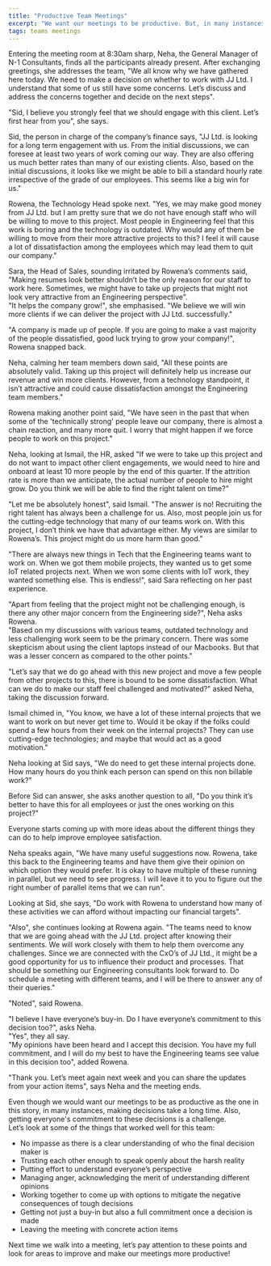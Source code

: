 ```yaml
---
title: "Productive Team Meetings"
excerpt: "We want our meetings to be productive. But, in many instances, coming up with decisions take long. Also, getting everyone's commitment is a challenge"
tags: teams meetings
---
```

Entering the meeting room at 8:30am sharp, Neha, the General Manager of N-1 Consultants, finds all the participants
already present. After exchanging greetings, she addresses the team, "We all know why we have gathered here today.
We need to make a decision on whether to work with JJ Ltd. I understand that some of us still have some concerns.
Let’s discuss and address the concerns together and decide on the next steps".

"Sid, I believe you strongly feel that we should engage with this client. Let’s first hear from you", she says.

Sid, the person in charge of the company’s finance says, "JJ Ltd. is looking for a long term engagement with us.
From the initial discussions, we can foresee at least two years of work coming our way.
They are also offering us much better rates than many of our existing clients.
Also, based on the initial discussions, it looks like we might be able to bill a standard hourly rate irrespective of
the grade of our employees. This seems like a big win for us."

Rowena, the Technology Head spoke next. "Yes, we may make good money from JJ Ltd. but I am pretty sure that we do not
have enough staff who will be willing to move to this project. Most people in Engineering feel that this work is
boring and the technology is outdated. Why would any of them be willing to move from their more attractive projects
to this? I feel it will cause a lot of dissatisfaction among the employees which may lead them to quit our company."

Sara, the Head of Sales, sounding irritated by Rowena’s comments said, "Making resumes look better shouldn’t be the
only reason for our staff to work here. Sometimes, we might have to take up projects that might not look very attractive
from an Engineering perspective".  
"It helps the company grow!", she emphasised. "We believe we will win more clients if we can deliver the project
with JJ Ltd. successfully."

"A company is made up of people. If you are going to make a vast majority of the people dissatisfied,
good luck trying to grow your company!", Rowena snapped back.

Neha, calming her team members down said, "All these points are absolutely valid. Taking up this project will definitely
help us increase our revenue and win more clients. However, from a technology standpoint, it isn’t attractive and could
cause dissatisfaction amongst the Engineering team members."

Rowena making another point said, "We have seen in the past that when some of the 'technically strong' people leave our
company, there is almost a chain reaction, and many more quit. I worry that might happen if we force people to work on
this project."

Neha, looking at Ismail, the HR, asked "If we were to take up this project and do not want to impact other
client engagements, we would need to hire and onboard at least 10 more people by the end of this quarter.
If the attrition rate is more than we anticipate, the actual number of people to hire might grow.
Do you think we will be able to find the right talent on time?"

"Let me be absolutely honest", said Ismail. "The answer is no! Recruiting the right talent has always been a challenge
for us. Also, most people join us for the cutting-edge technology that many of our teams work on.
With this project, I don’t think we have that advantage either. My views are similar to Rowena’s.
This project might do us more harm than good."

"There are always new things in Tech that the Engineering teams want to work on. When we got them mobile projects,
they wanted us to get some IoT related projects next. When we won some clients with IoT work, they wanted something else.
This is endless!", said Sara reflecting on her past experience.

"Apart from feeling that the project might not be challenging enough, is there any other major concern from the
Engineering side?", Neha asks Rowena.  
"Based on my discussions with various teams, outdated technology and less challenging work seem to be the primary
concern. There was some skepticism about using the client laptops instead of our Macbooks. But that was a lesser
concern as compared to the other points."

"Let’s say that we do go ahead with this new project and move a few people from other projects to this, there is bound
to be some dissatisfaction. What can we do to make our staff feel challenged and motivated?" asked Neha,
taking the discussion forward.

Ismail chimed in, "You know, we have a lot of these internal projects that we want to work on but never get time to.
Would it be okay if the folks could spend a few hours from their week on the internal projects?
They can use cutting-edge technologies; and maybe that would act as a good motivation."

Neha looking at Sid says, "We do need to get these internal projects done. How many hours do you think each person can
spend on this non billable work?"

Before Sid can answer, she asks another question to all, "Do you think it’s better to have this for all employees or
just the ones working on this project?"

Everyone starts coming up with more ideas about the different things they can do to help improve employee satisfaction.

Neha speaks again, "We have many useful suggestions now. Rowena, take this back to the Engineering teams and have them
give their opinion on which option they would prefer. It is okay to have multiple of these running in parallel,
but we need to see progress. I will leave it to you to figure out the right number of parallel items that we can run".

Looking at Sid, she says, "Do work with Rowena to understand how many of these activities we can afford without
impacting our financial targets".

"Also", she continues looking at Rowena again. "The teams need to know that we are going ahead with the JJ Ltd. project
after knowing their sentiments. We will work closely with them to help them overcome any challenges.
Since we are connected with the CxO’s of JJ Ltd., it might be a good opportunity for us to influence their product
and processes. That should be something our Engineering consultants look forward to. Do schedule a meeting with
different teams, and I will be there to answer any of their queries."

"Noted", said Rowena.

"I believe I have everyone’s buy-in. Do I have everyone’s commitment to this decision too?", asks Neha.  
"Yes", they all say.  
"My opinions have been heard and I accept this decision. You have my full commitment, and I will do my best
to have the Engineering teams see value in this decision too", added Rowena.

"Thank you. Let’s meet again next week and you can share the updates from your action items", says Neha and the meeting
ends.

Even though we would want our meetings to be as productive as the one in this story, in many instances, making
decisions take a long time. Also, getting everyone's commitment to these decisions is a challenge.  
Let’s look at some of the things that worked well for this team:
- No impasse as there is a clear understanding of who the final decision maker is
- Trusting each other enough to speak openly about the harsh reality
- Putting effort to understand everyone’s perspective
- Managing anger, acknowledging the merit of understanding different opinions
- Working together to come up with options to mitigate the negative consequences of tough decisions
- Getting not just a buy-in but also a full commitment once a decision is made
- Leaving the meeting with concrete action items

Next time we walk into a meeting, let’s pay attention to these points and look for areas to improve and make our
meetings more productive!
